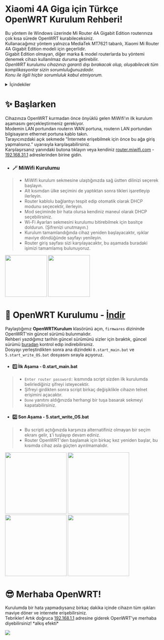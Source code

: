 # Xiaomi 4A Giga için Türkçe OpenWRT Kurulum Rehberi!
Bu yöntem ile Windows üzerinde Mi Router 4A Gigabit Edition routerınıza çok kısa sürede OpenWRT kurabileceksiniz.  
Kullanacağımız yöntem yalnızca MediaTek MT7621 tabanlı, Xiaomi Mi Router 4A Gigabit Edition modeli için geçerlidir.  
Gigabit Edition olmayan, diğer marka & model routerlarda bu yöntemi denemek cihazı kullanılmaz duruma getirebilir.  
*OpenWRT kurulumu cihazınızı garanti dışı bırakacak olup, oluşabilecek tüm komplikasyonlar sizin sorumluluğunuzdadır.*  
*Konu ile ilgili hiçbir sorumluluk kabul etmiyorum.*  

<details>
  <summary>İçindekiler</summary>
  <ol>
    <li>
      <a href="#-başlarken">✨ Başlarken</a>
      <ul>
        <li><a href="#-miwifi-kurulumu">🪄 MiWifi Kurulumu</a></li>
      </ul>
    </li>
    <li>
      <a href="#-openwrt-kurulumu">🚀 OpenWRT Kurulumu</a>
      <ul>
        <li><a href="#1%EF%B8%8F⃣-i̇lk-aşama---0start_mainbat">1️⃣ İlk Aşama - 0.start_main.bat</a></li>
        <li><a href="#2%EF%B8%8F⃣-son-aşama---5start_write_osbat">2️⃣ Son Aşama - 5.start_write_OS.bat</a></li>
      </ul>
    </li>
    <li><a href="#-merhaba-openwrt">😎 Merhaba OpenWRT!</a></li>
    <li><a href="#4">4</a></li>
    <li><a href="#5">5</a></li>
    <li><a href="#6">6</a></li>
    <li><a href="#7">7</a></li>
    <li><a href="#8">8</a></li>
  </ol>
</details>

# ✨ Başlarken
Cihazınıza OpenWRT kurmadan önce önyüklü gelen MiWifi'ın ilk kurulum aşamasını gerçekleştirmeniz gerekiyor.  
Modemin LAN portundan routerın WAN portuna, routerın LAN portundan bilgisayarın ethernet portuna kablo takın.  
Tarayıcınızdaki açık sekmede "İnternete erişebilmek için önce bu ağa giriş yapmalısınız." uyarısıyla karşılaşabilirsiniz.  
Karşılaşırsanız yanındaki butona tıklayın veya kendiniz [router.miwifi.com](http://router.miwifi.com/) - [192.168.31.1](http://192.168.31.1/) adreslerinden birine gidin.  

- ### 🪄 MiWifi Kurulumu
> - MiWifi kurulum sekmesine ulaştığınızda sağ üstten dilinizi seçerek başlayın.  
> - Alt kısımdan ülke seçimini de yaptıktan sonra tikleri işaretleyip ilerleyin.  
> - Router kablolu bağlantıyı tespit edip otomatik olarak DHCP modunu seçecektir, ilerleyin.  
> - Mod seçiminde bir hata olursa kendiniz maneul olarak DHCP seçebilirsiniz.  
> - Wi-Fi Ayarları sekmesini kurulumu bitirebilmek için basitçe doldurun. (Şifrenizi unutmayın.)  
> - Kurulum tamamlandığında cihaz yeniden başlayacaktır, ışıklar maviye döndüğünde sayfayı yenileyin.  
> - Router giriş sayfası sizi karşılayacaktır, bu aşamada buradaki işimizi tamamlamış bulunuyoruz.  

<p align="left">
  <img width="auto" height="136" src="https://media.discordapp.net/attachments/796061773795033169/1046154532570280016/1.png">
  <img width="auto" height="136" src="https://media.discordapp.net/attachments/796061773795033169/1046152883617415258/2-8.png">
</p>

# 🚀 OpenWRT Kurulumu - <a href="https://drive.google.com/file/d/1acXFVIfmKuVZ597Adt3ZUU4ljYsQA8aM/view?usp=sharing" target="_blank">İndir</a>
Paylaştığımız **OpenWRTKurulum** klasörünü açın, `firmwares` dizininde OpenWRT'nin güncel sürümü bulunmalıdır.  
Rehberi yazdığımız tarihin güncel sürümünü sizler için bıraktık, güncel sürümü [buradan](https://openwrt.org/inbox/toh/xiaomi/xiaomi_mi_router_4a_gigabit_edition#installation) kontrol edip indirebilirsiniz.  
Dosyayı yerleştirdikten sonra ana dizindeki `0.start_main.bat` ve `5.start_write_OS.bat` dosyasını sırayla açıyoruz.  

- #### 1️⃣ İlk Aşama - 0.start_main.bat
> - `Enter router password:` kısmında script sizden ilk kurulumda belirlediğiniz şifreyi isteyecektir.  
> - Şifreyi girdikten sonra script birkaç değişiklikle cihazın telnet erişimini açacaktır.  
> - `Done` yanıtını aldığınızda herhangi bir tuşa basarak sekmeyi kapatabilirsiniz.  

- #### 2️⃣ Son Aşama - 5.start_write_OS.bat
> - Bu scripti açtığınızda karşınıza alternatifiniz olmayan bir seçim ekranı gelir, **`1`**'i tuşlayıp devam ediniz.  
> - Router OpenWRT'den başlamak için birkaç kez yeniden başlar, bu kısımda cihaz asla güçten ayırılmamalıdır.  

<p align="left">
  <img width="200" height="auto" src="https://media.discordapp.net/attachments/796061773795033169/1046171865246339193/9.png">
  <img width="200" height="auto" src="https://media.discordapp.net/attachments/796061773795033169/1046171880903684126/10.png">
  <img width="200" height="auto" src="https://media.discordapp.net/attachments/796061773795033169/1046171891058098176/11.png">
  <img width="200" height="auto" src="https://media.discordapp.net/attachments/796061773795033169/1046171905318719498/12.png">
</p>

# 😎 Merhaba OpenWRT!
Kurulumda bir hata yapmadıysanız birkaç dakika içinde cihazın tüm ışıkları maviye döner ve internete erişebilirsiniz.  
Tebrikler! Artık doğruca [192.168.1.1](http://192.168.1.1/) adresine giderek OpenWRT'ye merhaba diyebilirsiniz! \*alkış efekti\*  

<p align="left">
  <img width="auto" height="auto" src="https://media.discordapp.net/attachments/796061773795033169/1046171910540628048/13.png">
</p>
